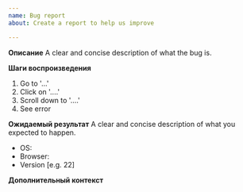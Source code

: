```yaml
---
name: Bug report
about: Create a report to help us improve

---
```


**Описание**
A clear and concise description of what the bug is.

**Шаги воспроизведения**
1. Go to '...'
2. Click on '....'
3. Scroll down to '....'
4. See error

**Ожидаемый результат**
A clear and concise description of what you expected to happen.

 - OS: 
 - Browser: 
 - Version [e.g. 22]


**Дополнительный контекст**
